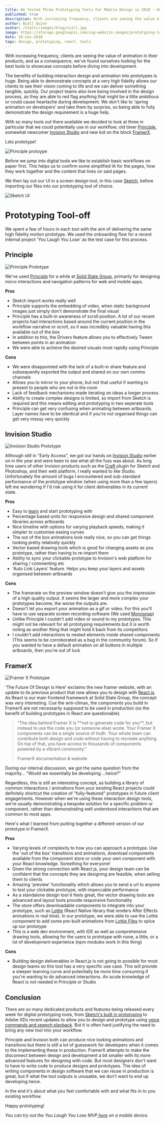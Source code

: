 ```yaml
---
title: We Tested Three Prototyping Tools For Mobile Design in 2018 - Here's What We Learned
published: true
description: With increasing frequency, clients are seeing the value of animation in their products, and as a consequence, we’ve found ourselves looking for the best tools to showcase concepts before diving into development.
author: Niall Quinn
avatar: /static/images/blog/niall.jpg
image: https://storage.googleapis.com/ssg-website-images/prototyping-tools-2018/header-dark.jpg
date: 26-nov-2018
tags: design, prototyping, react, tools
---
```


With increasing frequency, clients are seeing the value of animation in their products, and as a consequence, we've found ourselves looking for the best tools to showcase concepts before diving into development. 

The benefits of building interaction design and animation into prototypes is huge. Being able to demonstrate concepts at a very high fidelity allows our clients to see their vision coming to life and we can deliver something tangible, quickly. Our project teams also love being involved in the design process, as they are able to red flag anything that might be a little ambitious or could cause heartache during development.  We don't like to 'spring animation on developers' and take them by surprise, so being able to fully demonstrate the design requirement is a huge help.

With so many tools out there available we decided to look at three in particular that we could potentially use in our workflow; old timer [Principle](http://principleformac.com/), somewhat newcomer [Invision Studio](https://www.invisionapp.com/studio) and new kid on the block [FramerX](https://framer.com/). 

Lets prototype! 

![Principle protoype](https://storage.googleapis.com/ssg-website-images/3%20tools%20we've%20used%20to%20deliver%20high%20fidelity%20prototypes%20in%202018/lo-fi.jpg)

Before we jump into digital tools we like to establish basic workflows on paper first. This helps us to confirm some simplified IA for the pages, how they work together and the content that lives on said pages.

We then lay out our UI in a screen design tool, in this case [Sketch](https://www.sketchapp.com/), before importing our files into our prototyping tool of choice. 

![Sketch UI](https://storage.googleapis.com/ssg-website-images/prototyping-tools-2018/sketch-ui.png)

# Prototyping Tool-off

We spent a few of hours in each tool with the aim of delivering the same high fidelity motion prototype. We used the onboarding flow for a recent internal project 'You Laugh You Lose' as the test case for this process. 

## Principle 

![Principle Prototype](https://storage.googleapis.com/ssg-website-images/prototyping-tools-2018/ylyl-principle-bg.gif)

We've used [Principle](http://principleformac.com/) for a while at [Solid State Group](https://www.solidstategroup.com/), primarily for designing micro interactions and navigation patterns for web and mobile apps. 

**Pros**
*   Sketch import works really well
*   Principle supports the embedding of video, when static background images just simply don't demonstrate the final visual
*   Principle has a built-in awareness of scroll position.  A lot of our recent projects had interactions based around the current position in the workflow narrative or scroll, so it was incredibly valuable having this available out of the box
*   In addition to this, the Drivers feature allows you to effectively Tween between points in an animation
*   We were able to achieve the desired visuals most rapidly using Principle

**Cons**
*   We were disappointed with the lack of a built-in share feature and subsequently exported the output and shared on our own comms channels
*   Allows you to mirror to your phone, but not that useful if wanting to present to people who are not in the room
*   Lack of feedback mechanisms made iterating on ideas a longer process
*   Ability to create complex designs is limited, so import from Sketch is required and this means editing and prototyping in two seperate tools
*   Principle can get very confusing when animating between artboards. Layer names have to be identical and if you're not organised things can get very messy very quickly


## Invision Studio
<img src="https://storage.googleapis.com/ssg-website-images/prototyping-tools-2018/ylyl-studio.gif" class="smaller-img" alt="Invision Studio Prototype"/>

Although still in "Early Access", we got our hands on [Invision Studio](https://www.invisionapp.com/studio) earlier on in the year and were keen to see what all the fuss was about. As long time users of other Invision products such as the [Craft](https://www.invisionapp.com/craft) plugin for Sketch and Photoshop, and their web platform, I really wanted to like Studio. Unfortunately the amount of bugs I encountered and sub-standard performance of the prototype window (when using more than a few layers) left me wondering if I'd risk using it for client deliverables in its current state.

**Pros**



*   Easy to [learn](https://www.invisionapp.com/studio/learn) and start prototyping with
*   Percentage based units for responsive design and shared component libraries across artboards
*   Nice timeline with options for varying playback speeds, making it simpler to customise easing curves
*   The out of the box animations look really nice, so you can get things looking pretty relatively quickly 
*   Vector based drawing tools which is good for changing assets as you prototype, rather than having to re-import them  
*   Ability to sync your clickable prototype to Invision's web platform for sharing / commenting etc 
*   'Auto Link Layers' feature. Helps you keep your layers and assets organised between artboards 

**Cons**



*   The framerate on the preview window doesn't give you the impression of a high quality output. It seems the larger and more complex your prototypes become, the worse the outputs are.
*   Doesn't let you export your animation as a gif or video. For this you'll have to use separate screen recording software (We used [Monosnap](https://monosnap.com/welcome))
*   Unlike Principle I couldn't add video or sound to my prototypes. This might not be relevant for all prototyping requirements but it is worth noting as another thing that might hold it back from its competitors
*   I couldn't add interactions to nested elements inside shared components  (This seems to be corroborated as a bug in the community forum).  So if you wanted to have a default animation on all buttons in multiple artboards, then you're out of luck


## FramerX

![Framer X Prototype](https://storage.googleapis.com/ssg-website-images/prototyping-tools-2018/ylyl-framerx.gif)

'The Future Of Design is Here' exclaims the new framer website, with an update to its previous product that now allows you to design with [React.js](https://reactjs.org/). As React is our main frontend framework at Solid State Group, the concept was very interesting.  Cue the anti-climax, the components you build in FramerX are not necessarily supposed to be used in production (so the benefit of building prototypes in React are questionable).


<blockquote>
                    <p class="mb-0">"The idea behind Framer X is **not to generate code for you**, but instead to use the code you (or someone else) wrote. Your Framer X components can be a single source of truth. Your whole team can contribute both design and code without having to recreate anything. On top of that, you have access to thousands of components powered by a vibrant community."</p>
                    <footer class="blockquote-footer">FramerX documentation & website</footer>
                </blockquote>

During our internal discussion, we got the same question from the majority… "Would we essentially be developing ...twice?"

Regardless, this is still an interesting concept, as building a library of common interactions / animations from your existing React projects could definitely shortcut the creation of "fully-featured" prototypes in future client engagements.  However when we're using these interaction design tools, we're usually demonstrating a bespoke solution for a specific problem or component, rather than demonstrating well understood interactions that are common to most apps.

Here's what I learned from putting together a different version of our prototype in FramerX.

**Pros**



*   Varying levels of complexity to how you can approach a prototype. Use the 'out of the box' transitions and animations, download components available from the component store or code your own component with your React knowledge. Something for everyone! 
*   Given the strong connection with React.js, your design team can be confident that the concepts they are designing are feasible, when selling them to clients
*   Amazing 'preview' functionality which allows you to send a url to anyone to test your clickable prototype, with impeccable performance
*   As a standalone design tool it feels great, the vector drawing tools are advanced and layout tools provide responsive functionality 
*   The store offers downloadable components to integrate into your prototype, such as [Lottie](https://store.framer.com/package/airbnb/lottie) (React Native library that renders After Effects animations in real time). In our prototype, we were able to use the Lottie component to add some pre-built animations from [Lottie Files](https://www.lottiefiles.com/) to spice up our prototype 
*   This is a web dev environment, with IDE as well as comprehensive drawing tools, allowing for the users to prototype with none, a little, or a lot of development experience (npm modules work in this thing)

**Cons**



*   Building design deliverables in React.js is not going to possible for most design teams so this tool has a very specific use case.  This will provide a steeper learning curve and potentially be more time consuming if you're wanting to do advanced interactions. An acute knowledge of React is not needed in Principle or Studio


## Conclusion

There are so many dedicated products and features being released every week for digital prototyping tools, from [Sketch's built in prototyping](https://sketchapp.com/docs/prototyping/) to Adobe XDs recent updates to allow you to design and prototype using [voice commands and speech playback](https://helpx.adobe.com/xd/help/voice-prototypes-in-adobe-xd.html#main-pars_header). But it is often hard justifying the need to bring any new tool into your workflow.

Principle and Invision both can produce nice looking animations and transitions but there is still a lot of guesswork for developers when it comes to the implementing these in production. FramerX attempts to make the disconnect between design and development a bit smaller with its more advanced features for designing with code. But most designers don't want to have to write code to produce designs and prototypes. The idea of writing components in design software that we can reuse in production is great, but if what the tool outputs is unusable, we don't want to end up developing twice. 

In the end it's about what you feel comfortable with and what fits in to you existing workflow.

Happy prototyping!

_You can try out the You Laugh You Lose MVP[ here](https://you-laugh-you-lose-poc.dokku1.solidstategroup.com/record) on a mobile device._

